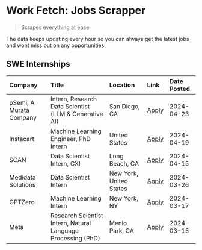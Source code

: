 # Work Fetch: Jobs Scrapper
> Scrapes everything at ease

The data keeps updating every hour so you can always get the latest jobs and wont miss out on any opportunities.

## SWE Internships
<!--START_SECTION:workfetch-->
| Company                 | Title                                                        | Location                | Link                                                                                                                                                                                                                                                                         | Date Posted   |
|:------------------------|:-------------------------------------------------------------|:------------------------|:-----------------------------------------------------------------------------------------------------------------------------------------------------------------------------------------------------------------------------------------------------------------------------|:--------------|
| pSemi, A Murata Company | Intern, Research Data Scientist (LLM & Generative AI)        | San Diego, CA           | [Apply](https://www.linkedin.com/jobs/view/intern-research-data-scientist-llm-generative-ai-at-psemi-a-murata-company-3887074168?position=9&pageNum=0&refId=OGmZT%2FQCFjUC3BnsB3NcEA%3D%3D&trackingId=k3ZWa5aNxiClYGTquy2Ecg%3D%3D&trk=public_jobs_jserp-result_search-card) | 2024-04-23    |
| Instacart               | Machine Learning Engineer, PhD Intern                        | United States           | [Apply](https://www.linkedin.com/jobs/view/machine-learning-engineer-phd-intern-at-instacart-3901991739?position=2&pageNum=0&refId=OGmZT%2FQCFjUC3BnsB3NcEA%3D%3D&trackingId=jh2%2BPcBdWS7flXcMIb3NLQ%3D%3D&trk=public_jobs_jserp-result_search-card)                        | 2024-04-19    |
| SCAN                    | Data Scientist Intern, CXI                                   | Long Beach, CA          | [Apply](https://www.linkedin.com/jobs/view/data-scientist-intern-cxi-at-scan-3899690492?position=8&pageNum=0&refId=OGmZT%2FQCFjUC3BnsB3NcEA%3D%3D&trackingId=JL0Xy6nanPEe%2FXdtz13%2F9w%3D%3D&trk=public_jobs_jserp-result_search-card)                                      | 2024-04-15    |
| Medidata Solutions      | Data Scientist Intern                                        | New York, United States | [Apply](https://www.linkedin.com/jobs/view/data-scientist-intern-at-medidata-solutions-3810253704?position=7&pageNum=0&refId=OGmZT%2FQCFjUC3BnsB3NcEA%3D%3D&trackingId=oCczaNT5qcxqyRS0vJ5UZg%3D%3D&trk=public_jobs_jserp-result_search-card)                                | 2024-03-26    |
| GPTZero                 | Machine Learning Intern                                      | New York, NY            | [Apply](https://www.linkedin.com/jobs/view/machine-learning-intern-at-gptzero-3860723963?position=6&pageNum=0&refId=OGmZT%2FQCFjUC3BnsB3NcEA%3D%3D&trackingId=gMYwswkwLI0Ulrj2v3KV%2FA%3D%3D&trk=public_jobs_jserp-result_search-card)                                       | 2024-03-17    |
| Meta                    | Research Scientist Intern, Natural Language Processing (PhD) | Menlo Park, CA          | [Apply](https://www.linkedin.com/jobs/view/research-scientist-intern-natural-language-processing-phd-at-meta-3858718375?position=10&pageNum=0&refId=OGmZT%2FQCFjUC3BnsB3NcEA%3D%3D&trackingId=BNBYZ%2BzTVJq%2BuqYW3XP7rg%3D%3D&trk=public_jobs_jserp-result_search-card)     | 2024-03-15    |
<!--END_SECTION:workfetch-->
